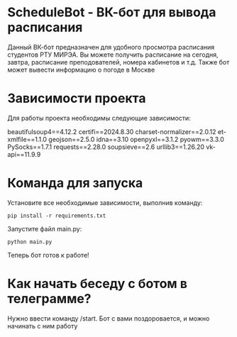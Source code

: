 # ScheduleBot - ВК-бот для вывода расписания
Данный ВК-бот предназначен для удобного просмотра расписания студентов РТУ МИРЭА. Вы можете получить расписание на сегодня, завтра, расписание преподователей, номера кабинетов и т.д. Также бот может вывести информацию о погоде в Москве

# Зависимости проекта
Для работы проекта необходимы следующие зависимости:

beautifulsoup4==4.12.2
certifi==2024.8.30
charset-normalizer==2.0.12
et-xmlfile==1.1.0
geojson==2.5.0
idna==3.10
openpyxl==3.1.2
pyowm==3.3.0
PySocks==1.7.1
requests==2.28.0
soupsieve==2.6
urllib3==1.26.20
vk-api==11.9.9

# Команда для запуска
Установите все необходимые зависимости, выполнив команду:
```
pip install -r requirements.txt
```

Запустите файл main.py:
```
python main.py
```
Теперь бот готов к работе!

# Как начать беседу с ботом в телеграмме?
Нужно ввести команду /start. Бот с вами поздоровается, и можно начинать с ним работу
